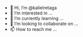 - 👋 Hi, I’m @kalielretaga
- 👀 I’m interested in ...
- 🌱 I’m currently learning ...
- 💞️ I’m looking to collaborate on ...
- 📫 How to reach me ...

<!---
kalielretaga/kalielretaga is a ✨ special ✨ repository because its `README.md` (this file) appears on your GitHub profile.
You can click the Preview link to take a look at your changes.
--->
